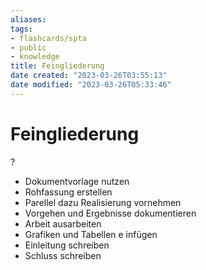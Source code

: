 ```yaml
---
aliases: 
tags: 
- flashcards/spta
- public
- knowledge
title: Feingliederung
date created: "2023-03-26T03:55:13"
date modified: "2023-03-26T05:33:46"
---
```


# Feingliederung
?
- Dokumentvorlage nutzen
- Rohfassung erstellen
- Parellel dazu Realisierung vornehmen
- Vorgehen und Ergebnisse dokumentieren
- Arbeit ausarbeiten
- Grafiken und Tabellen e infügen
- Einleitung schreiben
- Schluss schreiben
<!--SR:!2023-03-27,1,230-->
